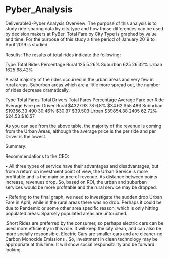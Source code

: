 # Pyber_Analysis
Deliverable3-Pyber Analysis
Overview:
The purpose of this analysis is to study ride-sharing data by city type and how those differences can be used by decision makers at PyBer. Total Fare by City Type is graphed by value and time. For the purpose of this study a time period of January 2019 to April 2019 is studied.

Results:
The results of total rides indicate the following:

Type	Total Rides	Percentage
Rural	125	5.26%
Suburban	625	26.32%
Urban	1625	68.42%

A vast majority of the rides occurred in the urban areas and very few in rural areas. Suburban areas which are a little more spread out, the number of rides decrease dramatically.

Type	Total Fares	Total Drivers	Total Fares Percentage	Average Fare per Ride	Average Fare per Driver
Rural	$4327.93	78	6.8%	$34.62	$55.486
Suburban	$19356.33	490	30.46%	$30.97	$39.503
Urban	$39854.38	2405	62.72%	$24.53	$16.57

As you can see from the above table, the majority of the revenue is coming from the Urban Areas, although the average price is the per ride and per Driver is the lowest.

Summary:

Recommendations to the CEO:

•	All three types of service have their advantages and disadvantages, but from a return on investment point of view, the Urban Service is more profitable and is the main source of revenue. As distance between points increase, revenues drop. So, based on ROI, the urban and suburban services would be more profitable and the rural service may be dropped.

•	Refering to the final graph, we need to investigate the sudden drop Urban Fare in April, while in the rural areas there was no drop. Perhaps it could be due to Pandemic or some other area specific reason, which is only hitting populated areas. Sparsely populated areas are untouched.

.Short Rides are preferred by the consumer, so perhaps electric cars can be used more efficiently in this role. It will keep the city clean, and can also be more socially responsible. Electric Cars are smaller cars and are cleaner-no Carbon Monoxide Emissions . So, investment in clean technology may be appropriate at this time. It will show social responsibility and be forward looking.
